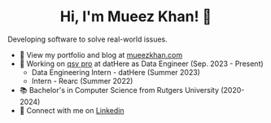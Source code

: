 <h1 align="center">Hi, I'm Mueez Khan! 👋</h1>

Developing software to solve real-world issues.

- 📂 View my portfolio and blog at [mueezkhan.com](https://www.mueezkhan.com)
- 💼 Working on [qsv pro](https://qsvpro.dathere.com) at datHere as Data Engineer (Sep. 2023 - Present)
  - Data Engineering Intern - datHere (Summer 2023)
  - Intern - Rearc (Summer 2022)
- 📚 Bachelor's in Computer Science from Rutgers University (2020-2024)
- 💬 Connect with me on [Linkedin](https://linkedin.com/in/mueez-khan)

